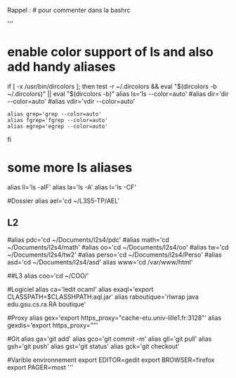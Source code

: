 Rappel : # pour commenter dans la bashrc

'''
# enable color support of ls and also add handy aliases
if [ -x /usr/bin/dircolors ]; then
    test -r ~/.dircolors && eval "$(dircolors -b ~/.dircolors)" || eval "$(dircolors -b)"
    alias ls='ls --color=auto'
    #alias dir='dir --color=auto'
    #alias vdir='vdir --color=auto'

    alias grep='grep --color=auto'
    alias fgrep='fgrep --color=auto'
    alias egrep='egrep --color=auto'
fi

# some more ls aliases
alias ll='ls -alF'
alias la='ls -A'
alias l='ls -CF'


#Dossier
alias ael='cd ~/L3S5-TP/AEL'

## L2
#alias pdc='cd ~/Documents/l2s4/pdc'
#alias math='cd ~/Documents/l2s4/math'
#alias oo='cd ~/Documents/l2s4/oo'
#alias tw='cd ~/Documents/l2s4/tw2'
#alias perso='cd ~/Documents/l2s4/Perso'
#alias asd='cd ~/Documents/l2s4/asd'
alias www='cd /var/www/html'

##L3
alias coo='cd ~/COO/'

#Logiciel
alias ca='ledit ocaml'
alias exaql='export CLASSPATH=$CLASSHPATH:aql.jar'
alias raboutique='rlwrap java edu.gsu.cs.ra.RA boutique'

#Proxy
alias gex='export https_proxy="cache-etu.univ-lille1.fr:3128"'
alias gexdis='export https_proxy=""'

#Git
alias ga='git add'
alias gco='git commit -m'
alias gll='git pull'
alias gsh='git push'
alias gst='git status'
alias gck='git checkout'

#Varible environnement
export EDITOR=gedit
export BROWSER=firefox
export PAGER=most
'''
